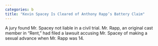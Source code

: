 ```yaml
---
categories: b
title: "Kevin Spacey Is Cleared of Anthony Rapp’s Battery Claim"
---
```

A jury found Mr. Spacey not liable in a civil trial. Mr. Rapp, an original cast member in “Rent,” had filed a lawsuit accusing Mr. Spacey of making a sexual advance when Mr. Rapp was 14.